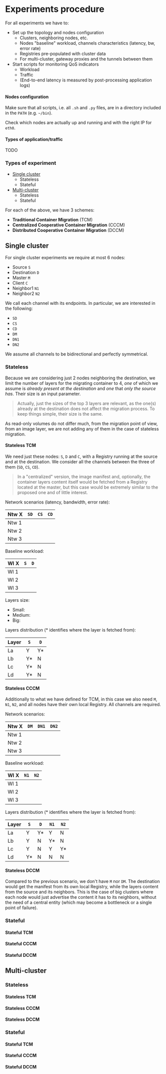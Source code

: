 # Experiments procedure #

For all experiments we have to:

- Set up the topology and nodes configuration
  - Clusters, neighboring nodes, etc.
  - Nodes "baseline" workload, channels characteristics (latency, bw, error rate)
  - Registries pre-populated with cluster data
  - For multi-cluster, gateway proxies and the tunnels between them
- Start scripts for monitoring QoS indicators
  - Workload
  - Traffic
  - (End-to-end latency is measured by post-processing application logs)

#### Nodes configuration ####
Make sure that all scripts, i.e. all `.sh` and `.py` files, are in a directory included in the `PATH` (e.g. `~/bin`).

Check which nodes are actually up and running and with the right IP for `eth0`.

#### Types of application/traffic ####
TODO

### Types of experiment ###
- [Single cluster](#single-cluster)
  - Stateless
  - Stateful
- [Multi-cluster](#multi-cluster)
  - Stateless
  - Stateful

For each of the above, we have 3 schemes:
- **Traditional Container Migration** (TCM)
- **Centralized Cooperative Container Migration** (CCCM)
- **Distributed Cooperative Container Migration** (DCCM)

## Single cluster ##

For single cluster experiments we require at most 6 nodes:
- Source `S`
- Destination `D`
- Master `M`
- Client `C`
- Neighbor1 `N1`
- Neighbor2 `N2`

We call each channel with its endpoints. In particular, we are interested in the following:
- `SD`
- `CS`
- `CD`
- `DM`
- `DN1`
- `DN2`

We assume all channels to be bidirectional and perfectly symmetrical.

### Stateless ###

Because we are considering just 2 nodes neighboring the destination, we limit the number of layers for the migrating container to 4, _one_ of which we assume is _already present at the destination_ and _one_ that _only the source has_. Their size is an input parameter.

> Actually, just the sizes of the top 3 layers are relevant, as the one(s) already at the destination does not affect the migration process. To keep things simple, their size is the same.

As read-only volumes do not differ much, from the migration point of view, from an image layer, we are not adding any of them in the case of stateless migration.

#### Stateless TCM ####

We need just these nodes: `S`, `D` and `C`, with a Registry running at the source and at the destination.
We consider all the channels between the three of them (`SD`, `CS`, `CD`).

> In a "centralized" version, the image manifest and, optionally, the container layers content itself would be fetched from a Registry located at the master, but this case would be extremely similar to the proposed one and of little interest.

Network scenarios (latency, bandwidth, error rate):

Ntw X   | `SD` | `CS` | `CD`
------- | ---- | ---- | ----
Ntw 1   |      |      |
Ntw 2   |      |      |
Ntw 3   |      |      |

Baseline workload:

Wl X | `S` | `D`
---- | --- | ---
Wl 1 |     |
Wl 2 |     |
Wl 3 |     |

Layers size:
- Small:
- Medium:
- Big:

Layers distribution (* identifies where the layer is fetched from):

Layer | `S` | `D`
----- | --- | ---
La    | Y   | Y*
Lb    | Y*  | N
Lc    | Y*  | N
Ld    | Y*  | N

#### Stateless CCCM ####

Additionally to what we have defined for TCM, in this case we also need `M`, `N1`, `N2`, and all nodes have their own local Registry. All channels are required.

Network scenarios:

Ntw X   | `DM` | `DN1` | `DN2`
------- | ---- | ----- | -----
Ntw 1   |      |       |
Ntw 2   |      |       |
Ntw 3   |      |       |

Baseline workload:

Wl X | `N1` | `N2`
---- | ---- | ----
Wl 1 |      |
Wl 2 |      |
Wl 3 |      |

Layers distribution (* identifies where the layer is fetched from):

Layer | `S` | `D` | `N1` | `N2`
----- | --- | --- | ---- | ----
La    | Y   | Y*  | Y    | N
Lb    | Y   | N   | Y*   | N
Lc    | Y   | N   | Y    | Y*
Ld    | Y*  | N   | N    | N

#### Stateless DCCM ####

Compared to the previous scenario, we don't have `M` nor `DM`. The destination would get the manifest from its own local Registry, while the layers content from the source and its neighbors.
This is the case of big clusters where each node would just advertise the content it has to its neighbors, without the need of a central entity (which may become a bottleneck or a single point of failure).


### Stateful ###

#### Stateful TCM ####

#### Stateful CCCM ####

#### Stateful DCCM ####


## Multi-cluster ##

### Stateless ###

#### Stateless TCM ####

#### Stateless CCCM ####

#### Stateless DCCM ####

### Stateful ###

#### Stateful TCM ####

#### Stateful CCCM ####

#### Stateful DCCM ####
